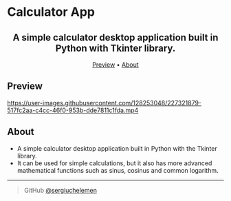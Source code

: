 # Calculator App


<h2 align="center">A simple calculator desktop application built in Python with Tkinter library. </h2>

<p align="center">
  <a href="#Preview">Preview</a> •
  <a href="#About">About</a> 
</p>

## Preview
  https://user-images.githubusercontent.com/128253048/227321879-517fc2aa-c4cc-46f0-953b-dde7811c1fda.mp4


## About
 * A simple calculator desktop application built in Python with the Tkinter library. 
 * It can be used for simple calculations, but it also has more advanced mathematical functions such as sinus, cosinus and common logarithm.

---

> GitHub [@sergiuchelemen](https://github.com/sergiuchelemen) 
